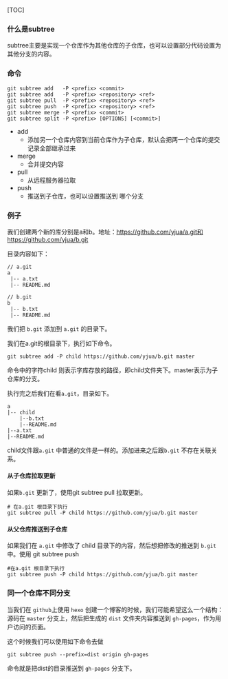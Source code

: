 [TOC]



### 什么是subtree

subtree主要是实现一个仓库作为其他仓库的子仓库，也可以设置部分代码设置为其他分支的内容。



### 命令

```shell
git subtree add   -P <prefix> <commit>
git subtree add   -P <prefix> <repository> <ref>
git subtree pull  -P <prefix> <repository> <ref>
git subtree push  -P <prefix> <repository> <ref>
git subtree merge -P <prefix> <commit>
git subtree split -P <prefix> [OPTIONS] [<commit>]
```



+ add
  + 添加另一个仓库内容到当前仓库作为子仓库，默认会把两一个仓库的提交记录全部继承过来
+ merge
  + 合并提交内容
+ pull 
  + 从远程服务器拉取
+ push
  + 推送到子仓库，也可以设置推送到 哪个分支



### 例子

我们创建两个新的库分别是a和b。地址：https://github.com/yjua/a.git和https://github.com/yjua/b.git

目录内容如下：

```shell
// a.git
a
 |-- a.txt
 |-- README.md

// b.git
b
 |-- b.txt
 |-- README.md
```



我们把 `b.git` 添加到 `a.git` 的目录下。

我们在a.git的根目录下，执行如下命令。

```shell
git subtree add -P child https://github.com/yjua/b.git master
```

命令中的字符child 则表示字库存放的路径，即child文件夹下。master表示为子仓库的分支。

执行完之后我们在看`a.git`，目录如下。

```shell
a
|-- child
	|--b.txt
	|--README.md
|--a.txt
|--README.md
```



child文件跟`a.git` 中普通的文件是一样的。添加进来之后跟`b.git` 不存在关联关系。



#### 从子仓库拉取更新

如果`b.git` 更新了，使用git subtree pull 拉取更新。

```shell
# 在a.git 根目录下执行
git subtree pull -P child https://github.com/yjua/b.git master
```



#### 从父仓库推送到子仓库

如果我们在 `a.git` 中修改了 child 目录下的内容，然后想把修改的推送到 `b.git` 中。使用 git subtree push

```shell
#在a.git 根目录下执行
git subtree push -P child https://github.com/yjua/b.git master
```



### 同一个仓库不同分支

当我们在 `github`上使用 `hexo` 创建一个博客的时候，我们可能希望这么一个结构：源码在 `master` 分支上，然后把生成的 `dist` 文件夹内容推送到 `gh-pages`，作为用户访问的页面。

这个时候我们可以使用如下命令去做

```shell
git subtree push --prefix=dist origin gh-pages	
```

 命令就是把dist的目录推送到 `gh-pages` 分支下。

